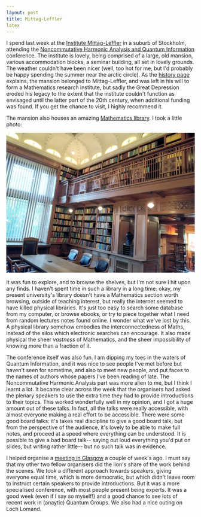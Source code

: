 ```yaml
---
layout: post
title: Mittag-Leffler
latex
---
```


I spend last week at the [Institute Mittag-Leffler](https://www.mittag-leffler.se/) in a suburb of Stockholm, attending the [Noncommutative Harmonic Analysis and Quantum Information](https://www.mittag-leffler.se/activities/noncommutative-harmonic-analysis-and-quantum-information/) conference.  The institute is lovely, being comprised of a large, old mansion, various accommodation blocks, a seminar building, all set in lovely grounds.  The weather couldn't have been nicer (well, too hot for me, but I'd probably be happy spending the summer near the arctic circle).  As the [history page](https://www.mittag-leffler.se/about-us/history/) explains, the mansion belonged to Mittag-Leffler, and was left in his will to form a Mathematics research institute, but sadly the Great Depression eroded his legacy to the extent that the institute couldn't function as envisaged until the latter part of the 20th century, when additional funding was found.  If you get the chance to visit, I highly recommend it.

The mansion also houses an amazing [Mathematics library](https://www.mittag-leffler.se/about-us/library/).  I took a little photo:

![Library](public/mittag-leffler-library.jpg)

<!--more-->

It was fun to explore, and to browse the shelves, but I'm not sure I hit upon any finds.  I haven't spent time in such a library in a long time: okay, my present university's library doesn't have a Mathematics section worth browsing, outside of teaching interest, but really the internet seemed to have killed physical libraries.  It's just too easy to search some database from my computer, or browse ebooks, or try to piece together what I need from random lectures notes found online.  I wonder what we've lost by this.  A physical library somehow embodies the interconnectedness of Maths, instead of the silos which electronic searches can encourage.  It also made physical the sheer _vastness_ of Mathematics, and the sheer impossibility of knowing more than a fraction of it.

The conference itself was also fun.  I am dipping my toes in the waters of Quantum Information, and it was nice to see people I've met before but haven't seen for sometime, and also to meet new people, and put faces to the names of authors whose papers I've been reading of late.  The Noncommutative Harmonic Analysis part was more alien to me, but I think I learnt a lot.  It became clear across the week that the organisers had asked the plenary speakers to use the extra time they had to provide introductions to their topics.  This worked wonderfully well in my opinion, and I got a huge amount out of these talks.  In fact, all the talks were really accessible, with almost everyone making a real effort to be accessible.  There were some good board talks: it's takes real discipline to give a good board talk, but from the perspective of the audience, it's lovely to be able to make full notes, and proceed at a speed where everything can be understood.  It is possible to give a bad board talk-- saying out loud everything you'd put on slides, but writing rather little-- but no such talk was in evidence.

I helped organise a [meeting in Glasgow](https://sites.google.com/view/quantumgroupsandinteractions) a couple of week's ago.  I must say that my other two fellow organisers did the lion's share of the work behind the scenes.  We took a different approach towards speakers, giving everyone equal time, which is more democratic, but which didn't leave room to instruct certain speakers to provide introductions.  But it was a more specialised conference, with most people present being experts.  It was a good week (even if I say so myself!) and a good chance to see lots of recent work in (anaytic) Quantum Groups.  We also had a nice outing on Loch Lomand.
